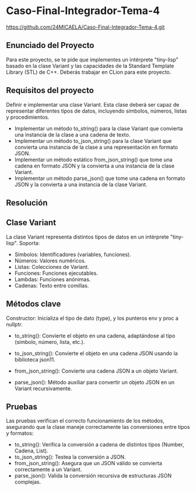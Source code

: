 # Caso-Final-Integrador-Tema-4

https://github.com/24MICAELA/Caso-Final-Integrador-Tema-4.git

## Enunciado del Proyecto

Para este proyecto, se te pide que implementes un intérprete "tiny-lisp" basado en la clase Variant y las capacidades de la Standard Template Library (STL) de C++. Deberás trabajar en CLion para este proyecto.

## Requisitos del proyecto

Definir e implementar una clase Variant. Esta clase deberá ser capaz de representar diferentes tipos de datos, incluyendo símbolos, números, listas y procedimientos.

- Implementar un método to_string() para la clase Variant que convierta una instancia de la clase a una cadena de texto.
- Implementar un método to_json_string() para la clase Variant que convierta una instancia de la clase a una representación en formato JSON.
- Implementar un método estático from_json_string() que tome una cadena en formato JSON y la convierta a una instancia de la clase Variant.
- Implementar un método parse_json() que tome una cadena en formato JSON y la convierta a una instancia de la clase Variant.

## Resolución

## Clase Variant

La clase Variant representa distintos tipos de datos en un intérprete "tiny-lisp". Soporta:

- Símbolos: Identificadores (variables, funciones).
- Números: Valores numéricos.
- Listas: Colecciones de Variant.
- Funciones: Funciones ejecutables.
- Lambdas: Funciones anónimas.
- Cadenas: Texto entre comillas.

## Métodos clave

Constructor: Inicializa el tipo de dato (type), y los punteros env y proc a nullptr.

- to_string(): Convierte el objeto en una cadena, adaptándose al tipo (símbolo, número, lista, etc.).

- to_json_string(): Convierte el objeto en una cadena JSON usando la biblioteca json11.

- from_json_string(): Convierte una cadena JSON a un objeto Variant.

- parse_json(): Método auxiliar para convertir un objeto JSON en un Variant recursivamente.

## Pruebas

Las pruebas verifican el correcto funcionamiento de los métodos, asegurando que la clase maneje correctamente las conversiones entre tipos y formatos:

- to_string(): Verifica la conversión a cadena de distintos tipos (Number, Cadena, List).
- to_json_string(): Testea la conversión a JSON.
- from_json_string(): Asegura que un JSON válido se convierta correctamente a un Variant.
- parse_json(): Valida la conversión recursiva de estructuras JSON complejas.

